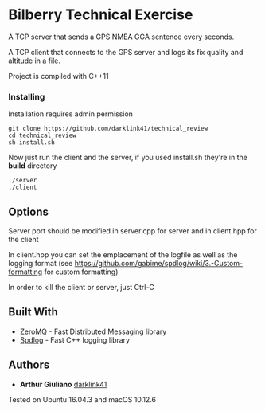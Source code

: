 # Bilberry Technical Exercise 

A TCP server that sends a GPS NMEA GGA sentence every seconds.

A TCP client that connects to the GPS server and logs its fix quality and altitude in a file.

Project is compiled with C++11

### Installing

Installation requires admin permission

```
git clone https://github.com/darklink41/technical_review
cd technical_review
sh install.sh
```

Now just run the client and the server, if you used install.sh they're in the **build** directory
```
./server
./client
```

## Options 

Server port should be modified in server.cpp for server and in client.hpp for the client

In client.hpp you can set the emplacement of the logfile as well as the logging format (see https://github.com/gabime/spdlog/wiki/3.-Custom-formatting for custom formatting)

In order to kill the client or server, just Ctrl-C


## Built With

* [ZeroMQ](http://zeromq.org/) - Fast Distributed Messaging library
* [Spdlog](https://github.com/gabime/spdlog) - Fast C++ logging library


## Authors

* **Arthur Giuliano** [darklink41](https://github.com/darklink41)

Tested on Ubuntu 16.04.3 and macOS 10.12.6
